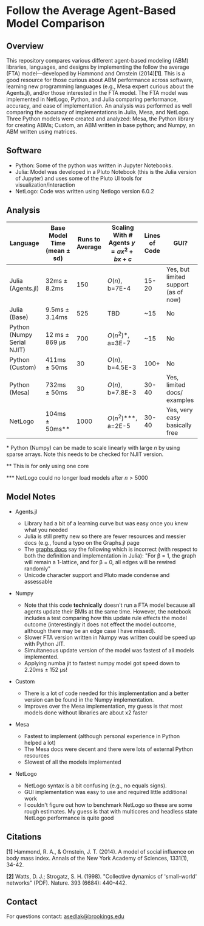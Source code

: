 # Follow the Average Agent-Based Model Comparison

## Overview
This repository compares various different agent-based modeling (ABM) libraries, languages, and designs by implementing the follow the average (FTA) model—developed by Hammond and Ornstein (2014)**[1]**. This is a good resource for those curious about ABM performance across software, learning new programming languages (e.g., Mesa expert curious about the Agents.jl), and/or those interested in the FTA model.
The FTA model was implemented in NetLogo, Python, and Julia comparing performance, accuracy, and ease of implementation. An analysis was performed as well comparing the accuracy of implementations in Julia, Mesa, and NetLogo. Three Python models were created and analyzed: Mesa, the Python library for creating ABMs; Custom, an ABM written in base python; and Numpy, an ABM written using matrices.

## Software
* Python: Some of the python was written in Jupyter Notebooks.
* Julia: Model was developed in a Pluto Notebook (this is the Julia version of Jupyter) and uses some of the Pluto UI tools for visualization/interaction
* NetLogo: Code was written using Netlogo version 6.0.2

## Analysis
| Language          | Base Model Time  (mean ± sd) | Runs to Average | Scaling With # Agents $y=ax^2+bx+c$   | Lines of Code   | GUI?                                 |
|-------------------|------------------------------|-----------------|-------------------------------------|-------|--------------------------------------|
| Julia (Agents.jl) | 32ms ± 8.2ms                 | 150             | $O(n)$, b=7E-4                        | 15-20 | Yes, but limited support (as of now) |
| Julia (Base) | 9.5ms ± 3.14ms                 | 525             | TBD                        | ~15 | No |
| Python (Numpy Serial NJIT) | 12 ms ± 869 µs      | 700             | $O(n^2)$*, a=3E-7                     | ~15     | No                                   |       |
| Python (Custom)   | 411ms ± 50ms                 | 30              | $O(n)$, b=4.5E-3                      | 100+  | No                                   |       |
| Python (Mesa)     | 732ms ± 50ms                 | 30              | $O(n)$, b=7.8E-3                      | 30-40 | Yes, limited docs/ examples          |       |
| NetLogo           | 104ms ± 50ms**               | 1000             | $O(n^2)$***, a=2E-5                    | 30-40 | Yes, very easy basically free        |       |

\* Python (Numpy) can be made to scale linearly with large $n$ by using sparse arrays. Note this needs to be checked for NJIT version.

\** This is for only using one core

\*** NetLogo could no longer load models after $n > 5000$

## Model Notes
* Agents.jl
  * Library had a bit of a learning curve but was easy once you knew what you needed
  * Julia is still pretty new so there are fewer resources and messier docs (e.g., found a typo on the Graphs.jl page
   * The [graphs docs](https://docs.juliahub.com/Graphs/VJ6vx/1.4.0/generators/#Graphs.SimpleGraphs.watts_strogatz-Tuple{Integer,%20Integer,%20Real}) say the following which is incorrect (with respect to both the definition and implementation in Julia): "For β = 1, the graph will remain a 1-lattice, and for β = 0, all edges will be rewired randomly"
  * Unicode character support and Pluto made condense and assessable 

* Numpy
  * Note that this code **technically** doesn't run a FTA model because all agents update their BMIs at the same time. However, the notebook includes a test comparing how this update rule effects the model outcome (interestingly it does not effect the model outcome, although there may be an edge case I have missed).
  * Slower FTA version written in Numpy was written could be speed up with Python JIT.
  * Simultaneous update version of the model was fastest of all models implemented.
  * Applying numba jit to fastest numpy model got speed down to 2.20ms ± 152 µs!
  
* Custom
  * There is a lot of code needed for this implementation and a better version can be found in the Numpy implementation.
  * Improves over the Mesa implementation, my guess is that most models done without libraries are about x2 faster

* Mesa
  * Fastest to implement (although personal experience in Python helped a lot)
  * The Mesa docs were decent and there were lots of external Python resources
  * Slowest of all the models implemented

* NetLogo
  * NetLogo syntax is a bit confusing (e.g., no equals signs).
  * GUI implementation was easy to use and required little additional work
  * I couldn't figure out how to benchmark NetLogo so these are some rough estimates. My guess is that with multicores and headless state NetLogo performance is quite good

## Citations

**[1]** Hammond, R. A., &amp; Ornstein, J. T. (2014). A model of social influence on body mass index. Annals of
the New York Academy of Sciences, 1331(1), 34-42.

**[2]** Watts, D. J.; Strogatz, S. H. (1998). "Collective dynamics of 'small-world' networks" (PDF). Nature. 393 (6684): 440–442.

## Contact
For questions contact: asedlak@brookings.edu
